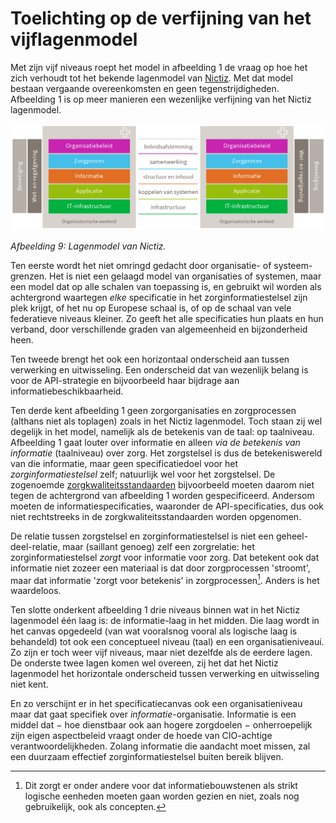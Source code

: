 ﻿# Toelichting op de verfijning van het vijflagenmodel

Met zijn vijf niveaus roept het model in afbeelding 1 de vraag op hoe het zich verhoudt tot het bekende lagenmodel van
[Nictiz](https://nictiz.nl/wat-we-doen/zorginformatiestelsel/interoperabiliteit/). Met dat model bestaan vergaande
overeenkomsten en geen tegenstrijdigheden. Afbeelding 1 is op meer manieren een wezenlijke verfijning van het Nictiz
lagenmodel.

![Lagenmodel van Nictiz.](./assets/images/lagenmodel-van-nictiz.png)

*Afbeelding 9: Lagenmodel van Nictiz.*

Ten eerste wordt het niet omringd gedacht door organisatie- of systeem-grenzen. Het is niet een gelaagd model van
organisaties of systemen, maar een model dat op alle schalen van toepassing is, en gebruikt wil worden als achtergrond
waartegen *elke* specificatie in het zorginformatiestelsel zijn plek krijgt, of het nu op Europese schaal is, of op de
schaal van vele federatieve niveaus kleiner. Zo geeft het alle specificaties hun plaats en hun verband, door
verschillende graden van algemeenheid en bijzonderheid heen.

Ten tweede brengt het ook een horizontaal onderscheid aan tussen verwerking en uitwisseling. Een onderscheid dat van
wezenlijk belang is voor de API-strategie en bijvoorbeeld haar bijdrage aan informatiebeschikbaarheid.

Ten derde kent afbeelding 1 geen zorgorganisaties en zorgprocessen (althans niet als toplagen) zoals in het Nictiz
lagenmodel. Toch staan zij wel degelijk in het model, namelijk als de betekenis van de taal: op taalniveau. Afbeelding 1
gaat louter over informatie en alleen *via de betekenis van informatie* (taalniveau) over zorg. Het zorgstelsel is dus
de betekeniswereld van die informatie, maar geen specificatiedoel voor het *zorginformatiestelsel* zelf; natuurlijk wel
voor het zorgstelsel. De zogenoemde
[zorgkwaliteitsstandaarden](https://www.zorginstituutnederland.nl/over-ons/commissies/advies-en-expertgroep-kwaliteitsstandaarden-aqua)
bijvoorbeeld moeten daarom niet tegen de achtergrond van afbeelding 1 worden gespecificeerd. Andersom moeten de
informatiespecificaties, waaronder de API-specificaties, dus ook niet rechtstreeks in de zorgkwaliteitsstandaarden
worden opgenomen.

De relatie tussen zorgstelsel en zorginformatiestelsel is niet een geheel-deel-relatie, maar (saillant genoeg) zelf een
zorgrelatie: het zorginformatiestelsel *zorgt* voor informatie voor zorg. Dat betekent ook dat informatie niet zozeer
een materiaal is dat door zorgprocessen 'stroomt', maar dat informatie 'zorgt voor betekenis' in zorgprocessen[^1].
Anders is het waardeloos.

[^1]:
    Dit zorgt er onder andere voor dat informatiebouwstenen als strikt logische eenheden moeten gaan worden gezien en
    niet, zoals nog gebruikelijk, ook als concepten.

Ten slotte onderkent afbeelding 1 drie niveaus binnen wat in het Nictiz lagenmodel één laag is: de informatie-laag in
het midden. Die laag wordt in het canvas opgedeeld (van wat vooralsnog vooral als logische laag is behandeld) tot ook
een conceptueel niveau (taal) en een organisatieniveaui. Zo zijn er toch weer vijf niveaus, maar niet dezelfde als de
eerdere lagen. De onderste twee lagen komen wel overeen, zij het dat het Nictiz lagenmodel het horizontale onderscheid
tussen verwerking en uitwisseling niet kent.

En zo verschijnt er in het specificatiecanvas ook een organisatieniveau maar dat gaat specifiek over
*informatie*-organisatie. Informatie is een middel dat − hoe dienstbaar ook aan hogere zorgdoelen − onherroepelijk zijn
eigen aspectbeleid vraagt onder de hoede van CIO-achtige verantwoordelijkheden. Zolang informatie die aandacht moet
missen, zal een duurzaam effectief zorginformatiestelsel buiten bereik blijven.
